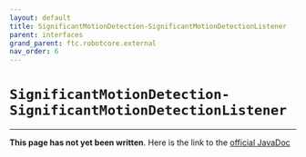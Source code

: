 ```yaml
---
layout: default
title: SignificantMotionDetection-SignificantMotionDetectionListener
parent: interfaces
grand_parent: ftc.robotcore.external
nav_order: 6
---
```

# `SignificantMotionDetection-SignificantMotionDetectionListener`
---
**This page has not yet been written**. Here is the link to the [official JavaDoc](https://ftctechnh.github.io/ftc_app/doc/javadoc/org/firstinspires/ftc/robotcore/external/SignificantMotionDetection.SignificantMotionDetectionListener.html)
        